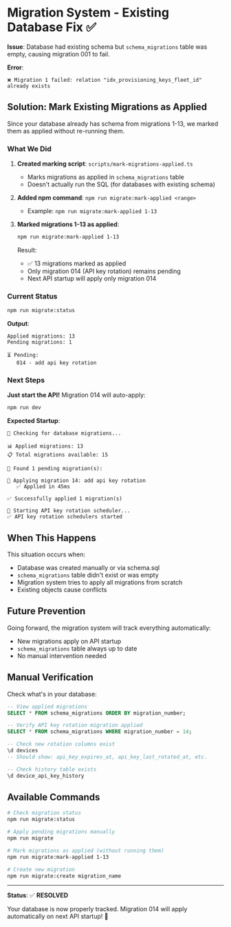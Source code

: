 # Migration System - Existing Database Fix ✅

**Issue**: Database had existing schema but `schema_migrations` table was empty, causing migration 001 to fail.

**Error**: 
```
❌ Migration 1 failed: relation "idx_provisioning_keys_fleet_id" already exists
```

## Solution: Mark Existing Migrations as Applied

Since your database already has schema from migrations 1-13, we marked them as applied without re-running them.

### What We Did

1. **Created marking script**: `scripts/mark-migrations-applied.ts`
   - Marks migrations as applied in `schema_migrations` table
   - Doesn't actually run the SQL (for databases with existing schema)

2. **Added npm command**: `npm run migrate:mark-applied <range>`
   - Example: `npm run migrate:mark-applied 1-13`

3. **Marked migrations 1-13 as applied**:
   ```bash
   npm run migrate:mark-applied 1-13
   ```
   
   Result:
   - ✅ 13 migrations marked as applied
   - Only migration 014 (API key rotation) remains pending
   - Next API startup will apply only migration 014

### Current Status

```bash
npm run migrate:status
```

**Output**:
```
Applied migrations: 13
Pending migrations: 1

⏳ Pending:
   014 - add api key rotation
```

### Next Steps

**Just start the API!** Migration 014 will auto-apply:

```bash
npm run dev
```

**Expected Startup**:
```
🔄 Checking for database migrations...

📊 Applied migrations: 13
📋 Total migrations available: 15

🔨 Found 1 pending migration(s):

📄 Applying migration 14: add api key rotation
   ✅ Applied in 45ms

✅ Successfully applied 1 migration(s)

🔄 Starting API key rotation scheduler...
✅ API key rotation schedulers started
```

## When This Happens

This situation occurs when:
- Database was created manually or via schema.sql
- `schema_migrations` table didn't exist or was empty
- Migration system tries to apply all migrations from scratch
- Existing objects cause conflicts

## Future Prevention

Going forward, the migration system will track everything automatically:
- New migrations apply on API startup
- `schema_migrations` table always up to date
- No manual intervention needed

## Manual Verification

Check what's in your database:

```sql
-- View applied migrations
SELECT * FROM schema_migrations ORDER BY migration_number;

-- Verify API key rotation migration applied
SELECT * FROM schema_migrations WHERE migration_number = 14;

-- Check new rotation columns exist
\d devices
-- Should show: api_key_expires_at, api_key_last_rotated_at, etc.

-- Check history table exists
\d device_api_key_history
```

## Available Commands

```bash
# Check migration status
npm run migrate:status

# Apply pending migrations manually
npm run migrate

# Mark migrations as applied (without running them)
npm run migrate:mark-applied 1-13

# Create new migration
npm run migrate:create migration_name
```

---

**Status**: ✅ **RESOLVED**

Your database is now properly tracked. Migration 014 will apply automatically on next API startup! 🚀
